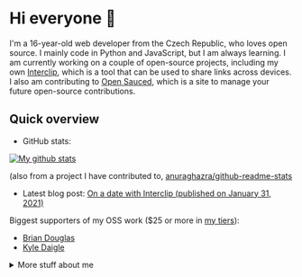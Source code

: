 # Hi everyone :wave:

I'm a 16-year-old web developer from the Czech Republic, who loves open source.
I mainly code in Python and JavaScript, but I am always learning. I am currently
working on a couple of open-source projects, including my own
[Interclip](https://github.com/aperta-principium/Interclip), which is a tool
that can be used to share links across devices. I also am contributing
to [Open Sauced](https://github.com/open-sauced/open-sauced), which is a site to
manage your future open-source contributions.

## Quick overview
* GitHub stats:  
<a href="https://github.com/anuraghazra/github-readme-stats">
  <img align="center" src="https://github-readme-stats.anuraghazra1.vercel.app/api?username=filiptronicek&show_icons=true&line_height=27&include_all_commits=true" alt="My github stats" />
</a>  

 (also from a project I have contributed to, [anuraghazra/github-readme-stats](https://github.com/anuraghazra/github-readme-stats)
* Latest blog post: <a class="post" href="https://blog.trnck.dev/iclipdates/">On a date with Interclip (published on January 31, 2021)</a>

Biggest supporters of my OSS work ($25 or more in [my tiers](https://github.com/sponsors/filiptronicek/)):
* [Brian Douglas](https://github.com/bdougie) 
* [Kyle Daigle](https://github.com/kdaigle)

<details>
<summary>
  More stuff about me
</summary>

### What I do

I do Open Source. In fact, I do Open Source so much, that 95% of my work on
GitHub is free and open to everyone. I am really passionate about doing web
development, it is in my opinion the best combination of logical programming and
(sometimes) beautiful design.

## My skills 📜

### Web technologies

- JavaScript
  ([LinkedIn Assesments Certified](https://www.linkedin.com/in/filiptronicek/))
- TypeScript
- HTML, CSS
  ([Microsoft Certified](https://www.youracclaim.com/badges/6d5a4a58-c895-4d7e-a725-db1441e9d979/public_url))
- SCSS
- Node.js ([LinkedIn Assesments Certified](https://www.linkedin.com/in/filiptronicek/))
- Deno
- WordPress
  ([LinkedIn Assesments Certified](https://www.linkedin.com/in/filiptronicek/))
- PHP
- MySQL
- Microsoft Azure ([AZ 900 Certification](https://www.credly.com/badges/1da5ef87-dc8f-4aeb-8870-c19d0e020895/public_url))

### Application Development

- Python ([Microsoft Certified](https://www.youracclaim.com/badges/46b260a8-ef2c-41a3-9f61-aa0920eab84a/public_url))
- C++ (sort of)

### Productivity utilities

- Microsoft Office - I am a Certified
  [Excel](https://www.youracclaim.com/badges/36154164-82b5-4fbf-b65c-c152af720245/public_url)
  and
  [Word](https://www.youracclaim.com/badges/6f4eee1d-3379-4a8b-b846-35762708d4b8/public_url)
  Expert

### Languages 🌐

| Language      | Proficiency                                                               |
| ------------- | ------------------------------------------------------------------------- |
| English (duh) | C2 ([EFSET certified](https://www.efset.org/cert/5P5Pp1))                 |
| German        | B1 ([DSD Certificate](https://www.goethe.de/en/spr/kup/prf/prf/gb1.html)) |
| Czech         | Native language                                                           |

## What I'm currently learning 📚

- React.js
- React Native
- Next.js
- Ruby

## Projects I'm the most proud of

| Name            | Description                                                          | Language      | Repo                                                             |
| --------------- | -------------------------------------------------------------------- | ------------- | ---------------------------------------------------------------- |
| Interclip       | A clipboard and file sharing tool                                    | PHP           | [aperta-principium/Interclip](https://s.trnck.dev/interclip-git) |
| Open Sauced     | 🍕 This is a project to identify your next open source contribution. | JS / React.js | [open-sauced/open-sauced](https://s.trnck.dev/sauced-git)        |
| gitpy           | A Python wrapper for git                                             | Python        | [filiptronicek/gitpy](https://s.trnck.dev/gitpy)                 |
| Dataset Creator | Simple Flickr Image Scraper and compression script                   | Python        | [filiptronicek/dataset-creator](https://s.trnck.dev/a831c)       |

## In the works

Stuff that is looking forward to be shipped :shipit: 
| Name of project | Current State | Version |
|-----------------|---------------|---------|
|[Interclip mobile](https://github.com/filiptronicek/iclip-mobile) | Fixing production bugs | [v0.5.0](https://github.com/filiptronicek/iclip-mobile/releases/tag/v0.5.0) |
|[Open Sauced](https://github.com/open-sauced/open-sauced/) | Fixing bugs and adding key features | [v0.19](https://github.com/open-sauced/open-sauced/releases/tag/v0.19) |
| [Taskord mobile](https://github.com/filiptronicek/taskord-mobile/) | Trying to get to MVP | -no release yet-

## My own dictionary 📕:

| Word / abreviation | Meaning                                                | Note                                             |
| ------------------ | ------------------------------------------------------ | ------------------------------------------------ |
| FFO                | Fífa Friendly Office (a place where I can work safely) | Idea by [@aellopos](https://github.com/aellopos) |

## Website subdomains 🔌

My website has quite a few of them, here's a list of the public ones:

- [thanks.trnck.dev](https://thanks.trnck.dev) - my thanks page to my sponsors
- [status.trnck.dev](https://status.trnck.dev) - status page for my sites
- [btc.trnck.dev](https://btc.trnck.dev) - track the price of Bitcoin - data
  from [filiptronicek/btc-tracker](https://github.com/filiptronicek/btc-tracker)
- [qr.trnck.dev](https://qr.trnck.dev) - create a QR code in 2 seconds
</details>
